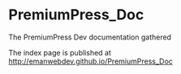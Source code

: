 PremiumPress_Doc
================

The PremiumPress Dev documentation gathered


The index page is published at http://emanwebdev.github.io/PremiumPress_Doc
